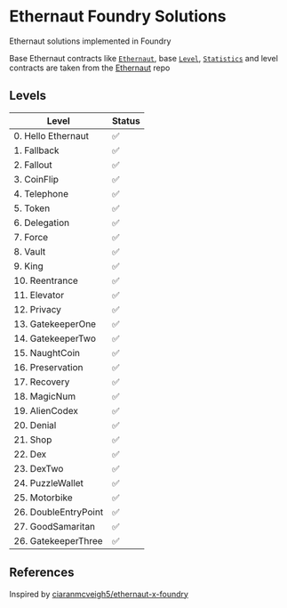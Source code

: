# Ethernaut Foundry Solutions

Ethernaut solutions implemented in Foundry

Base Ethernaut contracts like [`Ethernaut`](https://github.com/OpenZeppelin/ethernaut/blob/768071ef1d337a01d41261473687c095bd56f96f/contracts/contracts/Ethernaut.sol), base [`Level`](https://github.com/OpenZeppelin/ethernaut/blob/768071ef1d337a01d41261473687c095bd56f96f/contracts/contracts/levels/base/Level.sol), [`Statistics`](https://github.com/OpenZeppelin/ethernaut/blob/768071ef1d337a01d41261473687c095bd56f96f/contracts/contracts/metrics/Statistics.sol) and level contracts are taken from the [Ethernaut](https://github.com/OpenZeppelin/ethernaut) repo

## Levels

| Level                | Status |
| -------------------- | ------ |
| 0. Hello Ethernaut   | ✅     |
| 1. Fallback          | ✅     |
| 2. Fallout           | ✅     |
| 3. CoinFlip          | ✅     |
| 4. Telephone         | ✅     |
| 5. Token             | ✅     |
| 6. Delegation        | ✅     |
| 7. Force             | ✅     |
| 8. Vault             | ✅     |
| 9. King              | ✅     |
| 10. Reentrance       | ✅     |
| 11. Elevator         | ✅     |
| 12. Privacy          | ✅     |
| 13. GatekeeperOne    | ✅     |
| 14. GatekeeperTwo    | ✅     |
| 15. NaughtCoin       | ✅     |
| 16. Preservation     | ✅     |
| 17. Recovery         | ✅     |
| 18. MagicNum         | ✅     |
| 19. AlienCodex       | ✅     |
| 20. Denial           | ✅     |
| 21. Shop             | ✅     |
| 22. Dex              | ✅     |
| 23. DexTwo           | ✅     |
| 24. PuzzleWallet     | ✅     |
| 25. Motorbike        | ✅     |
| 26. DoubleEntryPoint | ✅     |
| 27. GoodSamaritan    | ✅     |
| 26. GatekeeperThree  | ✅     |

## References

Inspired by [ciaranmcveigh5/ethernaut-x-foundry](https://github.com/ciaranmcveigh5/ethernaut-x-foundry)
